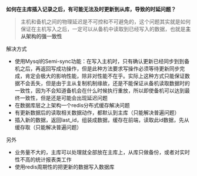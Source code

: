 **如何在主库插入记录之后，有可能无法及时更新到从库，导致的时延问题？**

>
>
> 主机和备机之间的物理延迟是不可控和不可避免的，这个问题其实就是如何保证在主机写入之后，一定可以从备机中读取到已经写入的数据，也就是**主从架构的强一致性**



解决方式

- 使用Mysql的Semi-sync功能：在写入主机时，只有确认更新已经同步到到备机之后，再返回写成功操作，但是此种方法要求写操作必须等待更新同步完成，肯定会极大的影响性能，除非对性能不在乎。实际上这种方式只能保证数据不会丢失，但是由于主从复制机制缘故，还是不能保证从备机读取数据时的一致性，因为不会知道备机会在什么时候执行重放，所以即使备机可以达到最终一致性，但是还是可能会出现延迟问题
- 在数据库层之上架构一个redis分布式缓存解决问题
- 有更新数据后的读取相关数据动作，都默认到主库（只能解决普遍问题）
- 插入新的数据，返回last_id，组装成数据，缓存在前端，读取此id数据，先从缓存取（只能解决普遍问题）



另外

- 业务量不大的，主库可以处理就全部放在主库上，从库只做备份，或者对实时性不高的统计报表类工作
- 使用redis周期性的把更新的数据写入数据库



